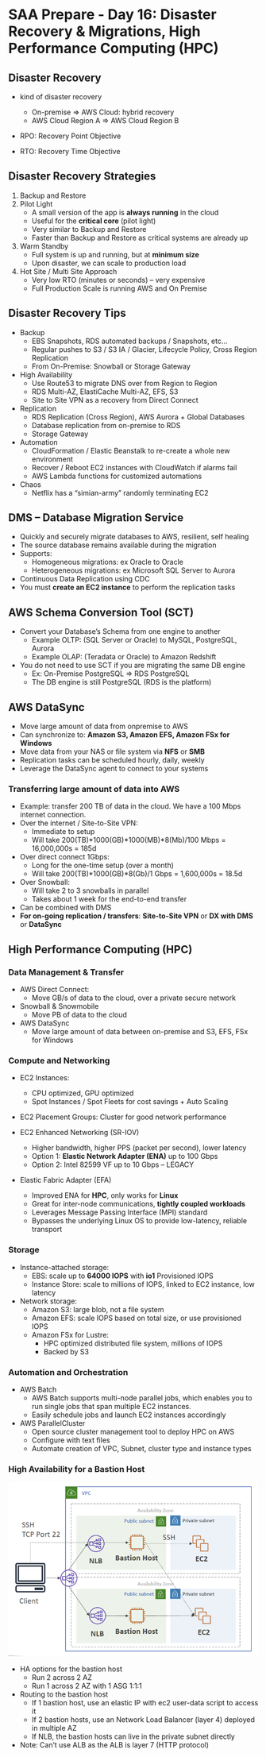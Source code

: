 # SAA Prepare - Day 16: Disaster Recovery & Migrations, High Performance Computing (HPC)
## Disaster Recovery
- kind of disaster recovery
    - On-premise => AWS Cloud: hybrid recovery
    - AWS Cloud Region A => AWS Cloud Region B

- RPO: Recovery Point Objective
- RTO: Recovery Time Objective

## Disaster Recovery Strategies
1. Backup and Restore
2. Pilot Light
   - A small version of the app is **always running** in the cloud
   - Useful for the **critical core** (pilot light)
   - Very similar to Backup and Restore
   - Faster than Backup and Restore as critical systems are already up
3. Warm Standby
   - Full system is up and running, but at **minimum size**
   - Upon disaster, we can scale to production load
4. Hot Site / Multi Site Approach
   - Very low RTO (minutes or seconds) – very expensive
   - Full Production Scale is running AWS and On Premise
    
## Disaster Recovery Tips
- Backup
    - EBS Snapshots, RDS automated backups / Snapshots, etc…
    - Regular pushes to S3 / S3 IA / Glacier, Lifecycle Policy, Cross Region Replication
    - From On-Premise: Snowball or Storage Gateway
- High Availability
    - Use Route53 to migrate DNS over from Region to Region
    - RDS Multi-AZ, ElastiCache Multi-AZ, EFS, S3
    - Site to Site VPN as a recovery from Direct Connect
- Replication
    - RDS Replication (Cross Region), AWS Aurora + Global Databases
    - Database replication from on-premise to RDS
    - Storage Gateway
- Automation
    - CloudFormation / Elastic Beanstalk to re-create a whole new environment
    - Recover / Reboot EC2 instances with CloudWatch if alarms fail
    - AWS Lambda functions for customized automations
- Chaos
    - Netflix has a “simian-army” randomly terminating EC2

## DMS – Database Migration Service
- Quickly and securely migrate databases to AWS, resilient, self healing
- The source database remains available during the migration
- Supports:
    - Homogeneous migrations: ex Oracle to Oracle
    - Heterogeneous migrations: ex Microsoft SQL Server to Aurora
- Continuous Data Replication using CDC
- You must **create an EC2 instance** to perform the replication tasks

## AWS Schema Conversion Tool (SCT)
- Convert your Database’s Schema from one engine to another
    - Example OLTP: (SQL Server or Oracle) to MySQL, PostgreSQL, Aurora
    - Example OLAP: (Teradata or Oracle) to Amazon Redshift
- You do not need to use SCT if you are migrating the same DB engine
    - Ex: On-Premise PostgreSQL => RDS PostgreSQL
    - The DB engine is still PostgreSQL (RDS is the platform)
    
## AWS DataSync
- Move large amount of data from onpremise to AWS
- Can synchronize to: **Amazon S3, Amazon EFS, Amazon FSx for Windows**
- Move data from your NAS or file system via **NFS** or **SMB**
- Replication tasks can be scheduled hourly, daily, weekly
- Leverage the DataSync agent to connect to your systems

### Transferring large amount of data into AWS
- Example: transfer 200 TB of data in the cloud. We have a 100 Mbps internet connection.
- Over the internet / Site-to-Site VPN:
    - Immediate to setup
    - Will take 200(TB)*1000(GB)*1000(MB)*8(Mb)/100 Mbps = 16,000,000s = 185d
- Over direct connect 1Gbps:
    - Long for the one-time setup (over a month)
    - Will take 200(TB)*1000(GB)*8(Gb)/1 Gbps = 1,600,000s = 18.5d
- Over Snowball:
    - Will take 2 to 3 snowballs in parallel
    - Takes about 1 week for the end-to-end transfer
-    Can be combined with DMS
- **For on-going replication / transfers**: **Site-to-Site VPN** or **DX with DMS** or **DataSync**

## High Performance Computing (HPC)
### Data Management & Transfer
- AWS Direct Connect:
    - Move GB/s of data to the cloud, over a private secure network
- Snowball & Snowmobile
    - Move PB of data to the cloud
- AWS DataSync
    - Move large amount of data between on-premise and S3, EFS, FSx for Windows


### Compute and Networking
- EC2 Instances:
    - CPU optimized, GPU optimized
    - Spot Instances / Spot Fleets for cost savings + Auto Scaling
- EC2 Placement Groups: Cluster for good network performance

- EC2 Enhanced Networking (SR-IOV)
  - Higher bandwidth, higher PPS (packet per second), lower latency
  - Option 1: **Elastic Network Adapter (ENA)** up to 100 Gbps
  - Option 2: Intel 82599 VF up to 10 Gbps – LEGACY
    
- Elastic Fabric Adapter (EFA)
  - Improved ENA for **HPC**, only works for **Linux**
  - Great for inter-node communications, **tightly coupled workloads**
  - Leverages Message Passing Interface (MPI) standard
  - Bypasses the underlying Linux OS to provide low-latency, reliable transport
    
### Storage
- Instance-attached storage:
    - EBS: scale up to **64000 IOPS** with **io1** Provisioned IOPS
    - Instance Store: scale to millions of IOPS, linked to EC2 instance, low latency
- Network storage:
    - Amazon S3: large blob, not a file system
    - Amazon EFS: scale IOPS based on total size, or use provisioned IOPS
    - Amazon FSx for Lustre:
        - HPC optimized distributed file system, millions of IOPS
        - Backed by S3
    
### Automation and Orchestration
- AWS Batch
    - AWS Batch supports multi-node parallel jobs, which enables you to run single jobs that span multiple EC2 instances.
    - Easily schedule jobs and launch EC2 instances accordingly
- AWS ParallelCluster
    - Open source cluster management tool to deploy HPC on AWS
    - Configure with text files
    - Automate creation of VPC, Subnet, cluster type and instance types
    

### High Availability for a Bastion Host

![](High%20Availability%20for%20a%20Bastion%20Host.png)

- HA options for the bastion host
    - Run 2 across 2 AZ
    - Run 1 across 2 AZ with 1 ASG 1:1:1
- Routing to the bastion host
    - If 1 bastion host, use an elastic IP with ec2 user-data script to access it
    - If 2 bastion hosts, use an Network Load Balancer (layer 4) deployed in multiple AZ
    - If NLB, the bastion hosts can live in the private subnet directly
- Note: Can’t use ALB as the ALB is layer 7 (HTTP protocol)